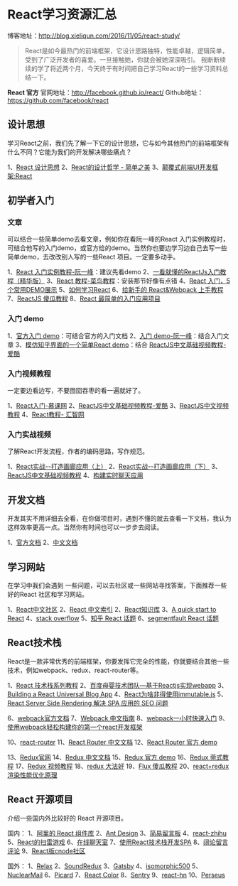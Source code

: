 # React学习资源汇总

博客地址：http://blog.xieliqun.com/2016/11/05/react-study/


> React是如今最热门的前端框架，它设计思路独特，性能卓越，逻辑简单，受到了广泛开发者的喜爱。一旦接触她，你就会被她深深吸引。
> 我断断续续的学了将近两个月，今天终于有时间把自己学习React的一些学习资料总结一下。

**React 官方**
官网地址：http://facebook.github.io/react/
Github地址：https://github.com/facebook/react

## 设计思想

学习React之前，我们先了解一下它的设计思想，它与如今其他热门的前端框架有什么不同？它能为我们的开发解决哪些痛点？

1、[React 设计思想](https://github.com/react-guide/react-basic)
2、[React的设计哲学 - 简单之美](http://www.infoq.com/cn/articles/react-art-of-simplity/) 
3、[颠覆式前端UI开发框架:React](http://www.infoq.com/cn/articles/subversion-front-end-ui-development-framework-react/)

## 初学者入门

### 文章

可以结合一些简单demo去看文章，例如你在看阮一峰的React 入门实例教程时，可结合他写的入门demo，或官方给的demo。当然你也要边学习边自己去写一些简单demo，去改改别人写的一些React 项目。一定要多动手。

1、[React 入门实例教程-阮一峰](http://www.ruanyifeng.com/blog/2015/03/react.html)：建议先看demo
2、[一看就懂的ReactJs入门教程（精华版）](http://www.cocoachina.com/webapp/20150721/12692.html)
3、[React 教程-菜鸟教程](http://www.runoob.com/react/react-tutorial.html)：安装那节好像有点错
4、[React 入门，5个常用DEMO展示](http://blog.csdn.net/iambinger/article/details/51803606)
5、[如何学习React](http://www.360doc.com/content/16/0129/07/13518188_531384175.shtml)
6、[给新手的 React&Webpack 上手教程](https://github.com/theJian/build-a-hn-front-page)
7、[ReactJS 傻瓜教程](https://zhuanlan.zhihu.com/p/19896745?columnSlug=FrontendMagazine)
8、[React 最简单的入门应用项目](http://guodavid.tk/2016/08/29/React-Message-board/)

### 入门 demo

1、[官方入门 demo](https://github.com/facebook/react/tree/master/examples)：可结合官方的入门文档
2、[入门 demo-阮一峰](https://github.com/ruanyf/react-demos)：结合入门文章
3、[模仿知乎界面的一个简单React demo](https://github.com/tsrot/react-zhihu)：结合 [ReactJS中文基础视频教程-爱酷](http://www.icoolxue.com/album/show/262)

### 入门视频教程

一定要边看边写，不要囫囵吞枣的看一遍就好了。

1、[React入门-慕课网](http://www.imooc.com/learn/504)
2、[ReactJS中文基础视频教程-爱酷](http://www.icoolxue.com/album/show/262)
3、[ReactJS中文视频教程](http://react-china.org/t/reactjs/584)
4、[React教程- 汇智网](http://www.hubwiz.com/course/552762019964049d1872fc88/?ch=alloyteam)

### 入门实战视频

了解React开发流程，作者的编码思路，写作规范。

1、[React实战--打造画廊应用（上）](http://www.imooc.com/learn/507)
2、[React实战--打造画廊应用（下）](http://www.imooc.com/learn/652)
3、[ReactJS中文基础视频教程](http://zexeo.com/course/56753a22b2b8de861c0d281a)
4、[构建实时聊天应用](http://zexeo.com/course/5672c2bd52b470c02bc28b6c)

## 开发文档

开发其实不用详细去全看，在你做项目时，遇到不懂的就去查看一下文档，我认为这样效率更高一点。当然你有时间也可以一步步去阅读。

1、[官方文档](https://facebook.github.io/react/docs/hello-world.html)
2、[中文文档](http://reactjs.cn/react/docs/getting-started-zh-CN.html)

## 学习网站

在学习中我们会遇到 一些问题，可以去社区或一些网站寻找答案，下面推荐一些好的React 社区和学习网站。

1、[React中文社区](http://react-china.org/)
2、[React 中文索引](http://nav.react-china.org/)
2、[React知识库](http://lib.csdn.net/base/react)
3、[A quick start to React](https://codepicnic.com/posts/a-quick-start-to-react-0777d5c17d4066b82ab86dff8a46af6f)
4、[stack overflow](http://stackoverflow.com/questions/tagged/reactjs)
5、[知乎 React 话题](https://www.zhihu.com/topic/20013159/hot)
6、[segmentfault React 话题](https://segmentfault.com/t/react.js)

## React技术栈

React是一款非常优秀的前端框架，你要发挥它完全的性能，你就要结合其他一些技术，例如webpack、redux、react-router等。

1、[React 技术栈系列教程](http://www.ruanyifeng.com/blog/2016/09/react-technology-stack.html)
2、[百度母婴技术团队—基于Reactjs实现webapp](https://github.com/my-fe/wiki/issues/1)
3、[Building a React Universal Blog App](https://www.sitepoint.com/building-a-react-universal-blog-app-a-step-by-step-guide/)
4、[React为啥非得使用immutable.js](http://react-china.org/t/react-immutable-js/3770)
5、[React Server Side Rendering 解决 SPA 应用的 SEO 问题](https://blog.coding.net/blog/React-Server-Side-Rendering-for-SPA-SEO)

6、[webpack官方文档](http://webpack.github.io/docs/)
7、[Webpack 中文指南](http://webpackdoc.com/)
8、[webpack一小时快速入门](http://www.w2bc.com/Article/50764)
9、[使用webpack轻松构建你的第一个react开发框架](http://www.jianshu.com/p/c8a805145046)

10、[react-router](https://github.com/ReactTraining/react-router)
11、[React Router 中文文档](https://react-guide.github.io/react-router-cn/)
12、[React Router 官方 demo](https://github.com/reactjs/react-router-tutorial/tree/master/lessons)

13、[Redux官网](http://redux.js.org/)
14、[Redux 中文文档](http://cn.redux.js.org/index.html)
15、[Redux 官方 demo](https://github.com/reactjs/redux/tree/master/examples)
16、[Redux 莞式教程](https://github.com/kenberkeley/redux-simple-tutorial)
17、[Redux 视频教程](https://egghead.io/courses/getting-started-with-redux)
18、[redux 大法好](http://qiutc.me/post/redux-%E5%A4%A7%E6%B3%95%E5%A5%BD-%E2%80%94%E2%80%94-%E5%85%A5%E9%97%A8%E5%AE%9E%E4%BE%8B-TodoList.html)
19、[Flux 傻瓜教程](https://zhuanlan.zhihu.com/p/19900243?columnSlug=FrontendMagazine)
20、[react+redux渲染性能优化原理](http://foio.github.io/react-redux-performance-boost/)


## React 开源项目

介绍一些国内外比较好的 React 开源项目。

国内：
1、[阿里的 React 组件库](https://github.com/react-component)
2、[Ant Design](https://github.com/ant-design/ant-design)
3、[简易留言板](https://github.com/tsrot/react-demo)
4、[react-zhihu](https://github.com/tsrot/react-zhihu)
5、[React的扫雷游戏](https://github.com/cjohansen/react-sweeper)
6、[在线聊天室](https://github.com/redsx/CR)
7、[使用React技术栈开发SPA](https://github.com/JasonBai007/reactSPA)
8、[阔论留言评论](https://github.com/NumerHero/kuolun)
9、[React版cnode社区](https://github.com/lzxb/react-cnode)

国外：
1、[Relax](https://github.com/relax/relax)
2、[SoundRedux](https://github.com/andrewngu/sound-redux/)
3、[Gatsby](https://github.com/gatsbyjs/gatsby)
4、[isomorphic500](https://github.com/gpbl/isomorphic500)
5、[NuclearMail](https://github.com/ianobermiller/nuclearmail)
6、[Picard](https://github.com/Automattic/Picard)
7、[React Color](https://github.com/casesandberg/react-color)
8、[Sentry](https://github.com/getsentry/sentry/)
9、[react-hn](https://github.com/insin/react-hn)
10、[Perseus](https://github.com/khan/perseus)




